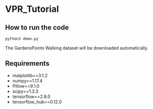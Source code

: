 # VPR_Tutorial

## How to run the code
```
python3 demo.py
```
The GardensPoints Walking dataset will be downloaded automatically.

## Requirements
- matplotlib==3.1.2
- numpy==1.17.4
- Pillow==9.1.0
- scipy==1.3.3
- tensorflow==2.8.0
- tensorflow_hub==0.12.0
